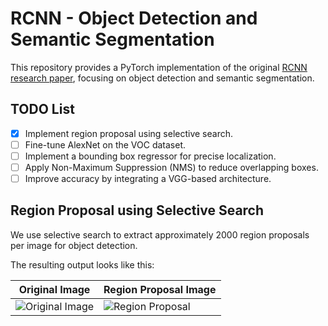 # RCNN - Object Detection and Semantic Segmentation

This repository provides a PyTorch implementation of the original [RCNN research paper](https://arxiv.org/pdf/1311.2524), focusing on object detection and semantic segmentation.

## TODO List

- [x] Implement region proposal using selective search.
- [ ] Fine-tune AlexNet on the VOC dataset.
- [ ] Implement a bounding box regressor for precise localization.
- [ ] Apply Non-Maximum Suppression (NMS) to reduce overlapping boxes.
- [ ] Improve accuracy by integrating a VGG-based architecture.

## Region Proposal using Selective Search

We use selective search to extract approximately 2000 region proposals per image for object detection.

The resulting output looks like this:


| Original Image | Region Proposal Image |
|----------------|------------------------|
| ![Original Image](path/to/original_image.jpg) | ![Region Proposal](path/to/region_proposal_image.jpg) |
